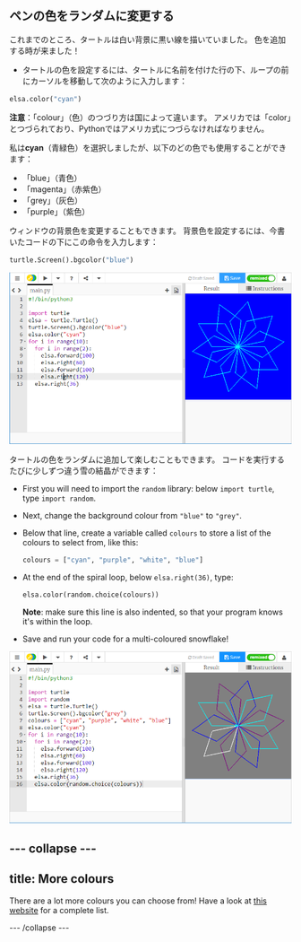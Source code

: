 ## ペンの色をランダムに変更する

これまでのところ、タートルは白い背景に黒い線を描いていました。 色を追加する時が来ました！

- タートルの色を設定するには、タートルに名前を付けた行の下、ループの前にカーソルを移動して次のように入力します：

```python
elsa.color("cyan")
```

**注意**：「colour」（色）のつづり方は国によって違います。 アメリカでは「color」とつづられており、Pythonではアメリカ式につづらなければなりません。

私は**cyan**（青緑色）を選択しましたが、以下のどの色でも使用することができます：

- 「blue」（青色）
- 「magenta」（赤紫色）
- 「grey」（灰色）
- 「purple」（紫色）

ウィンドウの背景色を変更することもできます。 背景色を設定するには、今書いたコードの下にこの命令を入力します：

```python
turtle.Screen().bgcolor("blue")
```

![](images/colour.png)

タートルの色をランダムに追加して楽しむこともできます。 コードを実行するたびに少しずつ違う雪の結晶ができます：

- First you will need to import the `random` library: below `import turtle`, type `import random`.

- Next, change the background colour from `"blue"` to `"grey"`.

- Below that line, create a variable called `colours` to store a list of the colours to select from, like this:
    
    ```python
    colours = ["cyan", "purple", "white", "blue"]
    ```

- At the end of the spiral loop, below `elsa.right(36)`, type:
    
    ```python
    elsa.color(random.choice(colours))  
    ```
    
    **Note**: make sure this line is also indented, so that your program knows it's within the loop.

- Save and run your code for a multi-coloured snowflake!

![](images/colour-list.png)

## \--- collapse \---

## title: More colours

There are a lot more colours you can choose from! Have a look at [this website](https://wiki.tcl.tk/37701) for a complete list.

\--- /collapse \---